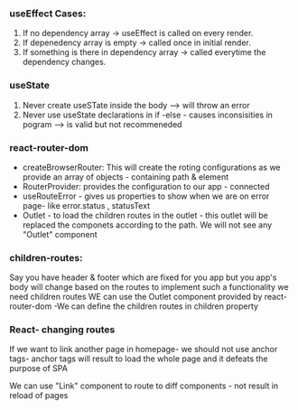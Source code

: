 ### useEffect Cases:

1. If no dependency array -> useEffect is called on every render.
2. If depenedency array is empty -> called once in initial render.
3. If something is there in dependency array -> called everytime the dependency changes.

### useState

1. Never create useSTate inside the body --> will throw an error
2. Never use useState declarations in if -else - causes inconsisities in pogram --> is valid but not recommeneded

### react-router-dom

- createBrowserRouter: This will create the roting configurations as we provide an array of objects - containing path & element
- RouterProvider: provides the configuration to our app - connected
- useRouteError - gives us properties to show when we are on error page- like error.status , statusText
- Outlet - to load the children routes in the outlet - this outlet will be replaced the componets according to the path. We will not see any "Outlet" component

### children-routes:

Say you have header & footer which are fixed for you app but you app's body will change based on the routes
to implement such a functionality we need children routes
WE can use the Outlet component provided by react-router-dom
-We can define the children routes in children property

### React- changing routes

If we want to link another page in homepage- we should not use anchor tags- anchor tags will result to load the whole page and it defeats the purpose of SPA

We can use "Link" component to route to diff components - not result in reload of pages
